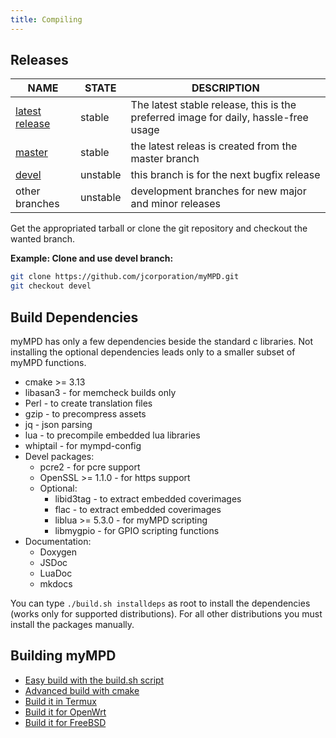 ```yaml
---
title: Compiling
---
```


## Releases

| NAME | STATE | DESCRIPTION |
| ---- | ----- | ----------- |
| [latest release](https://github.com/jcorporation/myMPD/releases/latest) | stable | The latest stable release, this is the preferred image for daily, hassle-free usage |
| [master](https://github.com/jcorporation/myMPD/tree/master) | stable | the latest releas is created from the master branch |
| [devel](https://github.com/jcorporation/myMPD/tree/devel) | unstable | this branch is for the next bugfix release |
| other branches | unstable | development branches for new major and minor releases |

Get the appropriated tarball or clone the git repository and checkout the wanted branch.

**Example: Clone and use devel branch:**

```sh
git clone https://github.com/jcorporation/myMPD.git
git checkout devel
```

## Build Dependencies

myMPD has only a few dependencies beside the standard c libraries. Not installing the optional dependencies leads only to a smaller subset of myMPD functions.

- cmake >= 3.13
- libasan3 - for memcheck builds only
- Perl - to create translation files
- gzip - to precompress assets
- jq - json parsing
- lua - to precompile embedded lua libraries
- whiptail - for mympd-config
- Devel packages:
    - pcre2 - for pcre support
    - OpenSSL >= 1.1.0 - for https support
    - Optional:
        - libid3tag - to extract embedded coverimages
        - flac - to extract embedded coverimages
        - liblua >= 5.3.0 - for myMPD scripting
        - libmygpio - for GPIO scripting functions
- Documentation:
    - Doxygen
    - JSDoc
    - LuaDoc
    - mkdocs

You can type `./build.sh installdeps` as root to install the dependencies (works only for supported distributions). For all other distributions you must install the packages manually.

## Building myMPD

- [Easy build with the build.sh script](build-sh.md)
- [Advanced build with cmake](cmake.md)
- [Build it in Termux](termux.md)
- [Build it for OpenWrt](openwrt.md)
- [Build it for FreeBSD](freebsd.md)
